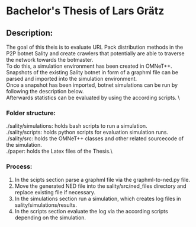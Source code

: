 # Bachelor's Thesis of Lars Grätz

## Description:

The goal of this theis is to evaluate URL Pack distribution methods in the P2P botnet Sality and create crawlers that potentially are able to traverse the network towards the botmaster. \
To do this, a simulation environment has been created in OMNeT++. \
Snapshots of the existing Sality botnet in form of a graphml file can be parsed and imported into the simulation environment.\
Once a snapshot has been imported, botnet simulations can be run by following the description below.\
Afterwards statistics can be evaluated by using the according scripts. \

### Folder structure:
./sality/simulations: holds bash scripts to run a simulation.\
./sality/scripts: holds python scripts for evaluation simulation runs.\
./sality/src: holds the OMNeT++ classes and other related sourcecode of the simulation.\
./paper: holds the Latex files of the Thesis.\


### Process:

1. In the scipts section parse a graphml file via the graphml-to-ned.py file.
2. Move the generated NED file into the sality/src/ned\_files directory and replace existing file if necessary.
3. In the simulations section run a simulation, which creates log files in sality/simulations/results.
4. In the scripts section evaluate the log via the according scripts depending on the simulation.
